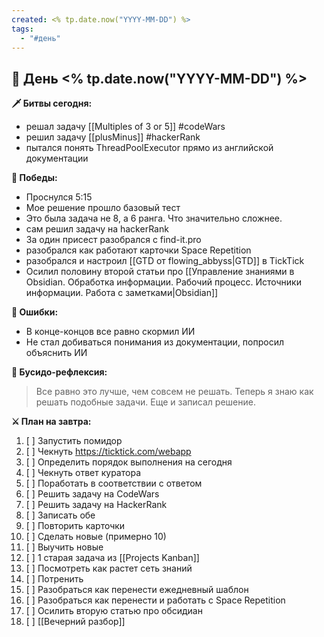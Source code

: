 ```yaml
---
created: <% tp.date.now("YYYY-MM-DD") %>
tags:
  - "#день"
---
```


## 🏯 День <% tp.date.now("YYYY-MM-DD") %>

**🗡️ Битвы сегодня:**
- решал задачу [[Multiples of 3 or 5]] #codeWars 
- решил задачу [[plusMinus]] #hackerRank 
- пытался понять ThreadPoolExecutor прямо из английской документации

**🎯 Победы:**
- Проснулся 5:15
- Мое решение прошло базовый тест
- Это была задача не 8, а 6 ранга. Что значительно сложнее.
- сам решил задачу на hackerRank
- За один присест разобрался с find-it.pro
- разобрался как работают карточки Space Repetition
- разобрался и настроил [[GTD от flowing_abbyss|GTD]] в TickTick
- Осилил половину второй статьи про [[Управление знаниями в Obsidian. Обработка информации. Рабочий процесс. Источники информации. Работа с заметками|Obsidian]] 

**💢 Ошибки:**
- В конце-концов все равно скормил ИИ
- Не стал добиваться понимания из документации, попросил объяснить ИИ

**📿 Бусидо-рефлексия:**
> Все равно это лучше, чем совсем не решать. Теперь я знаю как решать подобные задачи. Еще и записал решение.
> 

**⚔️ План на завтра:**
1. [ ] Запустить помидор
2. [ ] Чекнуть https://ticktick.com/webapp
3. [ ] Определить порядок выполнения на сегодня
4. [ ] Чекнуть ответ куратора
5. [ ] Поработать в соответствии с ответом
6. [ ] Решить задачу на CodeWars
7. [ ] Решить задачу на HackerRank
8. [ ] Записать обе
9. [ ] Повторить карточки
10. [ ] Сделать новые (примерно 10)
11. [ ] Выучить новые
12. [ ] 1 старая задача из [[Projects Kanban]]
13. [ ] Посмотреть как растет сеть знаний
14. [ ] Потренить
15. [ ] Разобраться как перенести ежедневный шаблон
16. [ ] Разобраться как перенести и работать с Space Repetition
17. [ ] Осилить вторую статью про обсидиан
18. [ ] [[Вечерний разбор]]